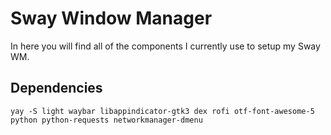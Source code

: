 # Sway Window Manager
In here you will find all of the components I currently use to setup my Sway WM.

## Dependencies
`yay -S light waybar libappindicator-gtk3 dex rofi otf-font-awesome-5 python python-requests networkmanager-dmenu`
